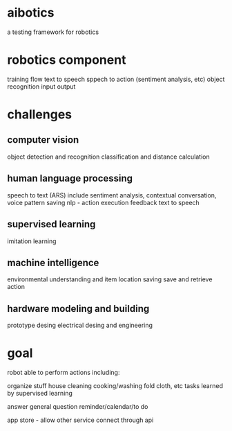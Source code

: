 # aibotics
a testing framework for robotics

# robotics component
training flow
text to speech
sppech to action (sentiment analysis, etc)
object recognition
input
output

# challenges
## computer vision
object detection and recognition
classification and distance calculation

## human language processing
speech to text (ARS)
    include sentiment analysis, contextual conversation, voice pattern saving
nlp - action execution feedback
text to speech

## supervised learning
imitation learning

## machine intelligence
environmental understanding and item location saving
save and retrieve action

## hardware modeling and building
prototype desing
electrical desing and engineering

# goal
robot able to perform actions including:

organize stuff
house cleaning
cooking/washing
fold cloth, etc tasks learned by supervised learning

answer general question
reminder/calendar/to do

app store - allow other service connect through api
